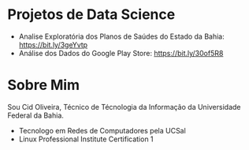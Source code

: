 # Projetos de Data Science

* Analise Exploratória dos Planos de Saúdes do Estado da Bahia: https://bit.ly/3geYvtp
* Análise dos Dados do Google Play Store: https://bit.ly/30of5R8

# Sobre Mim
Sou Cid Oliveira, Técnico de Técnologia da Informação da Universidade Federal da Bahia.
* Tecnologo em Redes de Computadores pela UCSal
* Linux Professional Institute Certification 1
